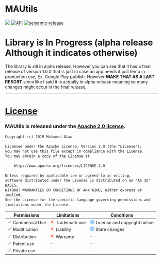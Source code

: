 # MAUtils
[![](https://jitpack.io/v/MohamedAlaaEldin636/MAUtils.svg)](https://jitpack.io/#MohamedAlaaEldin636/MAUtils)
[![API](https://img.shields.io/badge/API-14%2B-blue.svg?style=flat)](https://android-arsenal.com/api?level=14)
[![semantic-release](https://img.shields.io/badge/%20%20%F0%9F%93%A6%F0%9F%9A%80-semantic--release-e10079.svg)](https://github.com/semantic-release/semantic-release)


# Library is In Progress (alpha release Although it indicates otherwise)

The library is stil in alpha release, However you can see that it has a final release of version 1.0.0 that is just in case an app needs it just temp in production use, Ex. Google Play publish, However **MAKE THAT AS A LAST RESORT** since like I said it is actually
in alpha release meaning so many changes might occur in the final release.

---

# [License](#mautils)

### MAUtils is released under the [Apache 2.0 license](http://www.apache.org/licenses/).

```
Copyright (c) 2019 Mohamed Alaa

Licensed under the Apache License, Version 2.0 (the "License");
you may not use this file except in compliance with the License.
You may obtain a copy of the License at

    http://www.apache.org/licenses/LICENSE-2.0

Unless required by applicable law or agreed to in writing,
software distributed under the License is distributed on an "AS IS" BASIS,
WITHOUT WARRANTIES OR CONDITIONS OF ANY KIND, either express or implied.
See the License for the specific language governing permissions and limitations under the License.
```

| Permissions         | Limitations           | Conditions   |
| ------------------- | --------------------- | ----------- |
| <img src="https://github.com/MohamedAlaaEldin636/VIP-Reminder-Capstone-Project/blob/master/forReadMeFiles/enable_use_icon.png" height="15" width="15"/> Commercial Use         | <img src="https://github.com/MohamedAlaaEldin636/VIP-Reminder-Capstone-Project/blob/master/forReadMeFiles/disable_use_icon.png" height="15" width="15"/> Trademark use | <img src="https://github.com/MohamedAlaaEldin636/VIP-Reminder-Capstone-Project/blob/master/forReadMeFiles/warning_icon.png" height="15" width="15"/> License and copyright notice |
| <img src="https://github.com/MohamedAlaaEldin636/VIP-Reminder-Capstone-Project/blob/master/forReadMeFiles/enable_use_icon.png" height="15" width="15"/> Modification           | <img src="https://github.com/MohamedAlaaEldin636/VIP-Reminder-Capstone-Project/blob/master/forReadMeFiles/disable_use_icon.png" height="15" width="15"/> Liability     |   <img src="https://github.com/MohamedAlaaEldin636/VIP-Reminder-Capstone-Project/blob/master/forReadMeFiles/warning_icon.png" height="15" width="15"/> State changes |
| <img src="https://github.com/MohamedAlaaEldin636/VIP-Reminder-Capstone-Project/blob/master/forReadMeFiles/enable_use_icon.png" height="15" width="15"/> Distribution           | <img src="https://github.com/MohamedAlaaEldin636/VIP-Reminder-Capstone-Project/blob/master/forReadMeFiles/disable_use_icon.png" height="15" width="15"/> Warranty      |    - |
| <img src="https://github.com/MohamedAlaaEldin636/VIP-Reminder-Capstone-Project/blob/master/forReadMeFiles/enable_use_icon.png" height="15" width="15"/> Patent use             | -         |   - |
| <img src="https://github.com/MohamedAlaaEldin636/VIP-Reminder-Capstone-Project/blob/master/forReadMeFiles/enable_use_icon.png" height="15" width="15"/> Private use            | -                 |  - |
